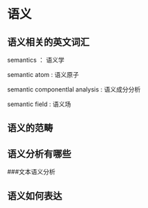 

#  语义

## 语义相关的英文词汇
semantics ： 语义学

semantic atom  : 语义原子

semantic componentlal analysis : 语义成分分析

semantic field : 语义场

## 语义的范畴

## 语义分析有哪些
###文本语义分析


## 语义如何表达
